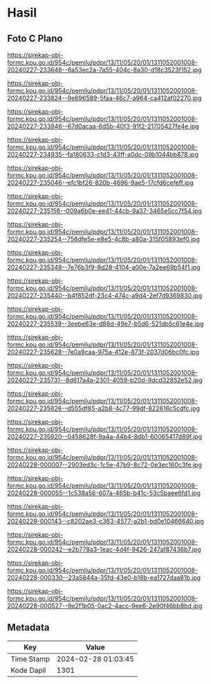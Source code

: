 # Hasil

## Foto C Plano

https://sirekap-obj-formc.kpu.go.id/954c/pemilu/pdpr/13/11/05/20/01/1311052001008-20240227-233648--6a53ec2a-7a55-404c-8a30-d18c3523f152.jpg

https://sirekap-obj-formc.kpu.go.id/954c/pemilu/pdpr/13/11/05/20/01/1311052001008-20240227-233824--9e696589-5faa-46c7-a964-ca412af02270.jpg

https://sirekap-obj-formc.kpu.go.id/954c/pemilu/pdpr/13/11/05/20/01/1311052001008-20240227-233946--67d0acaa-6d5b-40f3-91f2-21705427fe4e.jpg

https://sirekap-obj-formc.kpu.go.id/954c/pemilu/pdpr/13/11/05/20/01/1311052001008-20240227-234935--fa180633-c1d3-43ff-a0dc-09b1044bb878.jpg

https://sirekap-obj-formc.kpu.go.id/954c/pemilu/pdpr/13/11/05/20/01/1311052001008-20240227-235046--efc1bf26-820b-4696-9ae5-17cfd6cefeff.jpg

https://sirekap-obj-formc.kpu.go.id/954c/pemilu/pdpr/13/11/05/20/01/1311052001008-20240227-235156--009a6b0e-ee41-44cb-9a37-3465e5cc7f54.jpg

https://sirekap-obj-formc.kpu.go.id/954c/pemilu/pdpr/13/11/05/20/01/1311052001008-20240227-235254--756dfe5e-e8e5-4c8b-a80a-315f05893ef0.jpg

https://sirekap-obj-formc.kpu.go.id/954c/pemilu/pdpr/13/11/05/20/01/1311052001008-20240227-235348--7e76b3f9-8d28-4104-a00e-7a2ee69b54f1.jpg

https://sirekap-obj-formc.kpu.go.id/954c/pemilu/pdpr/13/11/05/20/01/1311052001008-20240227-235440--b4f852df-23c4-474c-a9d4-2ef7d9369830.jpg

https://sirekap-obj-formc.kpu.go.id/954c/pemilu/pdpr/13/11/05/20/01/1311052001008-20240227-235539--3eebe63e-d88d-49e7-b5d6-521db5c61e4e.jpg

https://sirekap-obj-formc.kpu.go.id/954c/pemilu/pdpr/13/11/05/20/01/1311052001008-20240227-235628--7e0a9caa-975a-412e-873f-2037d06bc0fc.jpg

https://sirekap-obj-formc.kpu.go.id/954c/pemilu/pdpr/13/11/05/20/01/1311052001008-20240227-235731--8d617a4a-2301-4059-b20d-9dcd32852e52.jpg

https://sirekap-obj-formc.kpu.go.id/954c/pemilu/pdpr/13/11/05/20/01/1311052001008-20240227-235826--d555df85-a2b8-4c77-99df-822616c5cdfc.jpg

https://sirekap-obj-formc.kpu.go.id/954c/pemilu/pdpr/13/11/05/20/01/1311052001008-20240227-235920--0458628f-9a4a-44b4-8db1-60065417d89f.jpg

https://sirekap-obj-formc.kpu.go.id/954c/pemilu/pdpr/13/11/05/20/01/1311052001008-20240228-000007--2903ed3c-1c5e-47b9-8c72-0e3ec160c3fe.jpg

https://sirekap-obj-formc.kpu.go.id/954c/pemilu/pdpr/13/11/05/20/01/1311052001008-20240228-000055--1c538a56-607a-465b-b41c-53c5baee6fd1.jpg

https://sirekap-obj-formc.kpu.go.id/954c/pemilu/pdpr/13/11/05/20/01/1311052001008-20240228-000143--c8202ae3-c363-4577-a2b1-bd0e10466640.jpg

https://sirekap-obj-formc.kpu.go.id/954c/pemilu/pdpr/13/11/05/20/01/1311052001008-20240228-000242--e2b778a3-1eac-4d4f-9426-247af87436b7.jpg

https://sirekap-obj-formc.kpu.go.id/954c/pemilu/pdpr/13/11/05/20/01/1311052001008-20240228-000330--23a5844a-35fd-43e0-b18b-ea1727daa81b.jpg

https://sirekap-obj-formc.kpu.go.id/954c/pemilu/pdpr/13/11/05/20/01/1311052001008-20240228-000527--9e2f1b05-0ac2-4acc-9ee6-2e90f46bb8bd.jpg


## Metadata

| Key        | Value               |
| ---------- | ------------------- |
| Time Stamp | 2024-02-28 01:03:45 |
| Kode Dapil | 1301                |



